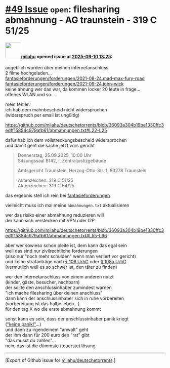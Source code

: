 # [\#49 Issue](https://github.com/milahu/deutschetorrents/issues/49) `open`: filesharing abmahnung - AG traunstein - 319 C 51/25

#### <img src="https://avatars.githubusercontent.com/u/12958815?v=4" width="50">[milahu](https://github.com/milahu) opened issue at [2025-09-10 13:25](https://github.com/milahu/deutschetorrents/issues/49):

angeblich wurden über meinen internetanschluss  
2 filme hochgeladen...  
[fantasieforderungen/forderungen/2021-08-24.mad-max-fury-road](https://github.com/milahu/fantasieforderungen/tree/main/forderungen/2021-08-24.mad-max-fury-road)  
[fantasieforderungen/forderungen/2021-09-24.john-wick](https://github.com/milahu/fantasieforderungen/tree/main/forderungen/2021-09-24.john-wick)  
keine ahnung wer das war, da kommen locker 20 leute in frage...  
offenes WLAN und so...

mein fehler:  
ich hab dem mahnbescheid nicht widersprochen  
(widerspruch per email ist ungültig)

<https://github.com/milahu/deutschetorrents/blob/36093a304b19be1330ffc3edff15854c979afb61/abmahnungen.txt#L22-L25>

dafür hab ich dem vollstreckungsbescheid widersprochen  
und damit geht die sache jetzt vors gericht

<blockquote>

Donnerstag, 25.09.2025, 10:00 Uhr  
Sitzungssaal B142, I, Zentraljustizgebäude

Amtsgericht Traunstein, Herzog-Otto-Str. 1, 83278 Traunstein

Aktenzeichen: 319 C 51/25  
Aktenzeichen: 319 C 64/25

</blockquote>

das ergebnis stell ich rein bei
[fantasieforderungen](https://github.com/milahu/fantasieforderungen)

vielleicht muss ich mal meine `abmahnungen.txt` aktualisieren

wer das risiko einer abmahnung reduzieren will  
der kann sich verstecken mit VPN oder I2P

<https://github.com/milahu/deutschetorrents/blob/36093a304b19be1330ffc3edff15854c979afb61/abmahnungen.txt#L55-L66>

aber wer sowieso schon pleite ist, dem kann das egal sein  
weil das sind nur zivilrechtliche forderungen  
(also nur "noch mehr schulden" wenn man verliert vor gericht)  
und keine strafanträge nach [§ 106
UrhG](https://www.gesetze-im-internet.de/urhg/__106.html) oder [§ 108a
UrhG](https://www.gesetze-im-internet.de/urhg/__108a.html)  
(vermutlich weil es so schwer ist, den täter zu finden)

wer den internetanschluss von einem anderen nutzt  
(kinder, gäste, besucher, nachbarn)  
der sollte den anschlussinhaber zumindest warnen  
"ich mache filesharing über deinen anschluss"  
dann kann der anschlussinhaber sich in ruhe vorbereiten  
(vorbereitung ist das halbe leben...)  
für den tag X wo die erste abmahnung kommt

sonst kann es sein, dass der anschlussinhaber panik kriegt  
(["keine
panik!"](https://de.wikipedia.org/wiki/Per_Anhalter_durch_die_Galaxis)...)  
und dann zu irgendeinem "anwalt" geht  
der ihm dann für 200 euro den "rat" gibt  
"das musst du zahlen"...  
nein, das ist die dümmste (teuerste) lösung

------------------------------------------------------------------------

\[Export of Github issue for
[milahu/deutschetorrents](https://github.com/milahu/deutschetorrents).\]
